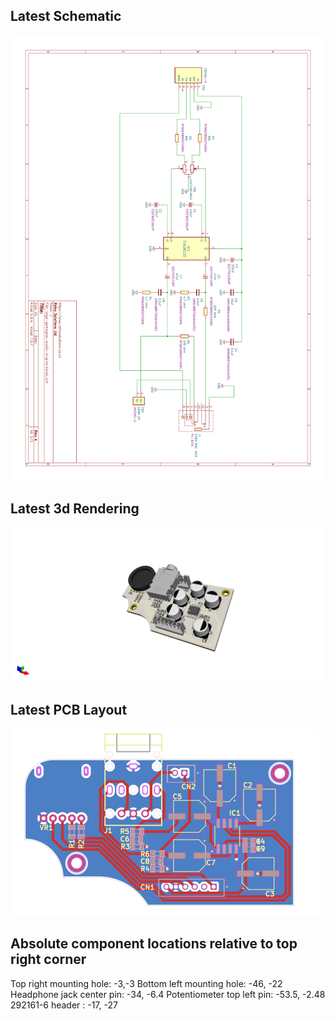 ## Latest Schematic
![3d Rendering (Latest)](/screenshots/sega-gamegear-audio-original-sch.png?raw=true)

## Latest 3d Rendering
![3d Rendering (Latest)](/screenshots/sega-gamegear-audio-original.png?raw=true)


## Latest PCB Layout
![PCB Layout (Latest)](/screenshots/sega-gamegear-audio-original-brd.svg?raw=true)




## Absolute component locations relative to top right corner

Top right mounting hole: -3,-3
Bottom left mounting hole: -46, -22
Headphone jack center pin: -34, -6.4
Potentiometer top left pin: -53.5, -2.48
292161-6 header : -17, -27
